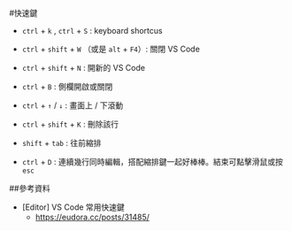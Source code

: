 #快速鍵
 

* `ctrl` + `k` , `ctrl` + `S` : keyboard shortcus

* `ctrl` + `shift` + `W` （或是 `alt` + `F4`）: 關閉 VS Code

* `ctrl` + `shift` + `N` : 開新的 VS Code

* `ctrl` + `B` : 側欄開啟或關閉

* `ctrl` + `↑` / `↓` : 畫面上 / 下滾動

* `ctrl` + `shift` + `K` : 刪除該行

* `shift` + `tab` : 往前縮排

* `ctrl` + `D` : 連續幾行同時編輯，搭配縮排鍵一起好棒棒。結束可點擊滑鼠或按 `esc` 


##參考資料

* [Editor] VS Code 常用快速鍵
  * https://eudora.cc/posts/31485/